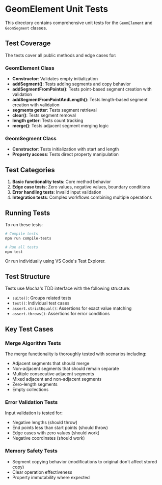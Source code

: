 # GeomElement Unit Tests

This directory contains comprehensive unit tests for the `GeomElement` and `GeomSegment` classes.

## Test Coverage

The tests cover all public methods and edge cases for:

### GeomElement Class
- **Constructor**: Validates empty initialization
- **addSegment()**: Tests adding segments and copy behavior
- **addSegmentFromPoints()**: Tests point-based segment creation with validation
- **addSegmentFromPointAndLength()**: Tests length-based segment creation with validation
- **segments getter**: Tests segment retrieval
- **clear()**: Tests segment removal
- **length getter**: Tests count tracking
- **merge()**: Tests adjacent segment merging logic

### GeomSegment Class
- **Constructor**: Tests initialization with start and length
- **Property access**: Tests direct property manipulation

## Test Categories

1. **Basic functionality tests**: Core method behavior
2. **Edge case tests**: Zero values, negative values, boundary conditions
3. **Error handling tests**: Invalid input validation
4. **Integration tests**: Complex workflows combining multiple operations

## Running Tests

To run these tests:

```bash
# Compile tests
npm run compile-tests

# Run all tests
npm test
```

Or run individually using VS Code's Test Explorer.

## Test Structure

Tests use Mocha's TDD interface with the following structure:
- `suite()`: Groups related tests
- `test()`: Individual test cases  
- `assert.strictEqual()`: Assertions for exact value matching
- `assert.throws()`: Assertions for error conditions

## Key Test Cases

### Merge Algorithm Tests
The merge functionality is thoroughly tested with scenarios including:
- Adjacent segments that should merge
- Non-adjacent segments that should remain separate
- Multiple consecutive adjacent segments
- Mixed adjacent and non-adjacent segments
- Zero-length segments
- Empty collections

### Error Validation Tests
Input validation is tested for:
- Negative lengths (should throw)
- End points less than start points (should throw)
- Edge cases with zero values (should work)
- Negative coordinates (should work)

### Memory Safety Tests
- Segment copying behavior (modifications to original don't affect stored copy)
- Clear operation effectiveness
- Property immutability where expected